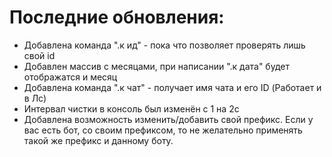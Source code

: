 <h1>Последние обновления:</h1>

<ul>
  <li>Добавлена команда ".к ид" - пока что позволяет проверять лишь свой id</li>
  <li>Добавлен массив с месяцами, при написании ".к дата" будет отображатся и месяц</li>
  <li>Добавлена команда ".к чат" - получает имя чата и его ID (Работает и в Лс)</li>
  <li>Интервал чистки в консоль был изменён с 1 на 2с</li>
  <li>Добавлена возможность изменить/добавить свой префикс. Если у вас есть бот, со своим префиксом, то не желательно применять
  такой же префикс и данному боту.</li>
</ul>
